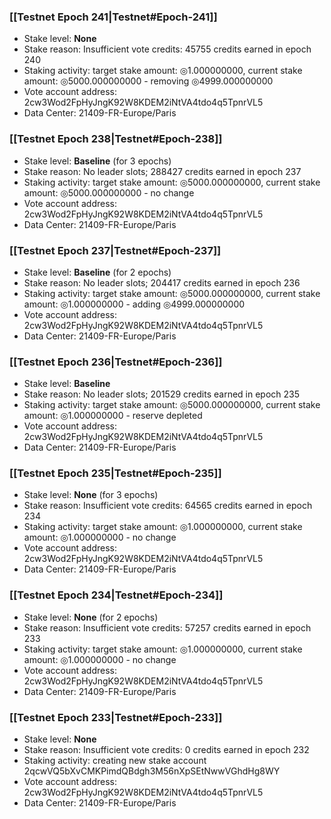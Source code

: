 ### [[Testnet Epoch 241|Testnet#Epoch-241]]
* Stake level: **None**
* Stake reason: Insufficient vote credits: 45755 credits earned in epoch 240
* Staking activity: target stake amount: ◎1.000000000, current stake amount: ◎5000.000000000 - removing ◎4999.000000000
* Vote account address: 2cw3Wod2FpHyJngK92W8KDEM2iNtVA4tdo4q5TpnrVL5
* Data Center: 21409-FR-Europe/Paris
### [[Testnet Epoch 238|Testnet#Epoch-238]]
* Stake level: **Baseline** (for 3 epochs)
* Stake reason: No leader slots; 288427 credits earned in epoch 237
* Staking activity: target stake amount: ◎5000.000000000, current stake amount: ◎5000.000000000 - no change
* Vote account address: 2cw3Wod2FpHyJngK92W8KDEM2iNtVA4tdo4q5TpnrVL5
* Data Center: 21409-FR-Europe/Paris
### [[Testnet Epoch 237|Testnet#Epoch-237]]
* Stake level: **Baseline** (for 2 epochs)
* Stake reason: No leader slots; 204417 credits earned in epoch 236
* Staking activity: target stake amount: ◎5000.000000000, current stake amount: ◎1.000000000 - adding ◎4999.000000000
* Vote account address: 2cw3Wod2FpHyJngK92W8KDEM2iNtVA4tdo4q5TpnrVL5
* Data Center: 21409-FR-Europe/Paris
### [[Testnet Epoch 236|Testnet#Epoch-236]]
* Stake level: **Baseline**
* Stake reason: No leader slots; 201529 credits earned in epoch 235
* Staking activity: target stake amount: ◎5000.000000000, current stake amount: ◎1.000000000 - reserve depleted
* Vote account address: 2cw3Wod2FpHyJngK92W8KDEM2iNtVA4tdo4q5TpnrVL5
* Data Center: 21409-FR-Europe/Paris
### [[Testnet Epoch 235|Testnet#Epoch-235]]
* Stake level: **None** (for 3 epochs)
* Stake reason: Insufficient vote credits: 64565 credits earned in epoch 234
* Staking activity: target stake amount: ◎1.000000000, current stake amount: ◎1.000000000 - no change
* Vote account address: 2cw3Wod2FpHyJngK92W8KDEM2iNtVA4tdo4q5TpnrVL5
* Data Center: 21409-FR-Europe/Paris
### [[Testnet Epoch 234|Testnet#Epoch-234]]
* Stake level: **None** (for 2 epochs)
* Stake reason: Insufficient vote credits: 57257 credits earned in epoch 233
* Staking activity: target stake amount: ◎1.000000000, current stake amount: ◎1.000000000 - no change
* Vote account address: 2cw3Wod2FpHyJngK92W8KDEM2iNtVA4tdo4q5TpnrVL5
* Data Center: 21409-FR-Europe/Paris
### [[Testnet Epoch 233|Testnet#Epoch-233]]
* Stake level: **None**
* Stake reason: Insufficient vote credits: 0 credits earned in epoch 232
* Staking activity: creating new stake account 2qcwVQ5bXvCMKPimdQBdgh3M56nXpSEtNwwVGhdHg8WY
* Vote account address: 2cw3Wod2FpHyJngK92W8KDEM2iNtVA4tdo4q5TpnrVL5
* Data Center: 21409-FR-Europe/Paris